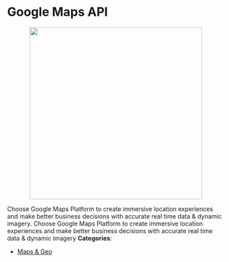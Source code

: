 # Google Maps API

<p align="center">
    <img width="400" src="https://raw.githubusercontent.com/awesome-apis/awesome-apis/apis/google-maps-api/logo_256x256.png" />
</p>


Choose Google Maps Platform to create immersive location experiences and make better business decisions with accurate real time data & dynamic imagery. Choose Google Maps Platform to create immersive location experiences and make better business decisions with accurate real time data & dynamic imagery
**Categories**:

- [Maps & Geo](https://github/awesome-apis/awesome-apis#maps-and-geo)



